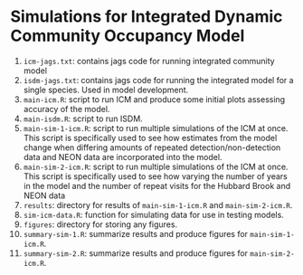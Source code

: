 # Simulations for Integrated Dynamic Community Occupancy Model

1. `icm-jags.txt`: contains jags code for running integrated community model
2. `isdm-jags.txt`: contains jags code for running the integrated model for a single species. Used in model development. 
3. `main-icm.R`: script to run ICM and produce some initial plots assessing accuracy of the model. 
4. `main-isdm.R`: script to run ISDM. 
5. `main-sim-1-icm.R`: script to run multiple simulations of the ICM at once. This script is specifically used to see how estimates from the model change when differing amounts of repeated detection/non-detection data and NEON data are incorporated into the model. 
6. `main-sim-2-icm.R`: script to run multiple simulations of the ICM at once. This script is specifically used to see how varying the number of years in the model and the number of repeat visits for the Hubbard Brook and NEON data 
7. `results`: directory for results of `main-sim-1-icm.R` and `main-sim-2-icm.R`. 
8. `sim-icm-data.R`: function for simulating data for use in testing models. 
9. `figures`: directory for storing any figures. 
10. `summary-sim-1.R`: summarize results and produce figures for `main-sim-1-icm.R`.
11. `summary-sim-2.R`: summarize results and produce figures for `main-sim-2-icm.R`.

